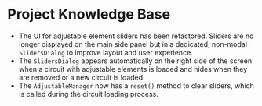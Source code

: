 # Project Knowledge Base

*   The UI for adjustable element sliders has been refactored. Sliders are no longer displayed on the main side panel but in a dedicated, non-modal `SlidersDialog` to improve layout and user experience.
*   The `SlidersDialog` appears automatically on the right side of the screen when a circuit with adjustable elements is loaded and hides when they are removed or a new circuit is loaded.
*   The `AdjustableManager` now has a `reset()` method to clear sliders, which is called during the circuit loading process.